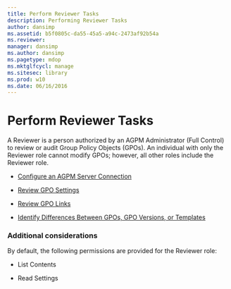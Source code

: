 ```yaml
---
title: Perform Reviewer Tasks
description: Performing Reviewer Tasks
author: dansimp
ms.assetid: b5f0805c-da55-45a5-a94c-2473af92b54a
ms.reviewer: 
manager: dansimp
ms.author: dansimp
ms.pagetype: mdop
ms.mktglfcycl: manage
ms.sitesec: library
ms.prod: w10
ms.date: 06/16/2016
---
```



# Perform Reviewer Tasks


A Reviewer is a person authorized by an AGPM Administrator (Full Control) to review or audit Group Policy Objects (GPOs). An individual with only the Reviewer role cannot modify GPOs; however, all other roles include the Reviewer role.

-   [Configure an AGPM Server Connection](configure-an-agpm-server-connection-agpm40.md)

-   [Review GPO Settings](review-gpo-settings-agpm40.md)

-   [Review GPO Links](review-gpo-links-agpm40.md)

-   [Identify Differences Between GPOs, GPO Versions, or Templates](identify-differences-between-gpos-gpo-versions-or-templates-agpm40.md)

### Additional considerations

By default, the following permissions are provided for the Reviewer role:

-   List Contents

-   Read Settings

 

 





